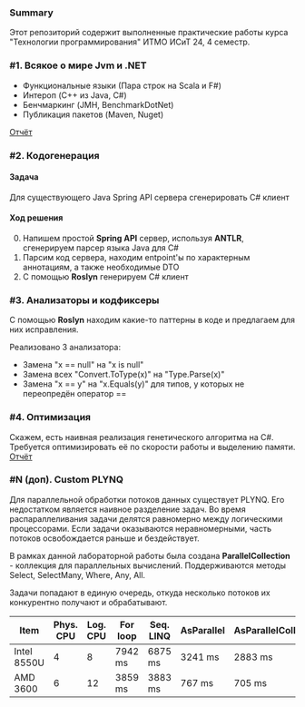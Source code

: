 ### Summary
Этот репозиторий содержит выполненные практические работы курса "Технологии программирования" ИТМО ИСиТ 24, 4 семестр.

### #1. Всякое о мире Jvm и .NET
- Функциональные языки (Пара строк на Scala и F#)
- Интероп (C++ из Java, C#)
- Бенчмаркинг (JMH, BenchmarkDotNet)
- Публикация пакетов (Maven, Nuget)

[Отчёт](lab-1/lab-1-report.pdf)

### #2. Кодогенерация
#### Задача
Для существующего Java Spring API сервера сгенерировать C# клиент
#### Ход решения
0. Напишем простой **Spring API** сервер, используя **ANTLR**, сгенерируем парсер языка Java для C#
1. Парсим код сервера, находим entpoint'ы по характерным аннотациям, а также необходимые DTO
2. С помощью **Roslyn** генерируем C# клиент

### #3. Анализаторы и кодфиксеры
С помощью **Roslyn** находим какие-то паттерны в коде и предлагаем для них исправления.

Реализовано 3 анализатора:
- Замена "x == null" на "x is null"
- Замена всех "Convert.ToType(x)" на "Type.Parse(x)"
- Замена "x == y" на "x.Equals(y)" для типов, у которых не переопредён оператор ==

### #4. Оптимизация
Скажем, есть наивная реализация генетического алгоритма на C#. Требуется оптимизировать её по скорости работы и выделению памяти.
[Отчёт](lab-4/Techs-Lab-4-Report-GenAlg-Optimizition.pdf)

### #N (доп). Custom PLYNQ

Для параллельной обработки потоков данных существует PLYNQ. Его недостатком является наивное разделение задач. Во время распараллеливания задачи делятся равномерно между логическими процессорами. Если задачи оказываются неравномерными, часть потоков освобождается раньше и бездействует.

В рамках данной лабораторной работы была создана **ParallelCollection** - коллекция для параллельных вычислений. Поддерживаются методы Select, SelectMany, Where, Any, All.

Задачи попадают в единую очередь, откуда несколько потоков их конкурентно получают и обрабатывают.


| Item        | Phys. CPU | Log. CPU | For loop | Seq. LINQ | AsParallel | AsParallelCollection |
|-------------|-----------|----------|----------|-----------|------------|----------------------|
| Intel 8550U | 4         | 8        | 7942 ms  | 6875 ms   | 3241 ms    | 2883 ms              |
| AMD 3600    | 6         | 12       | 3859 ms  | 3883 ms   | 767 ms     | 705 ms               |